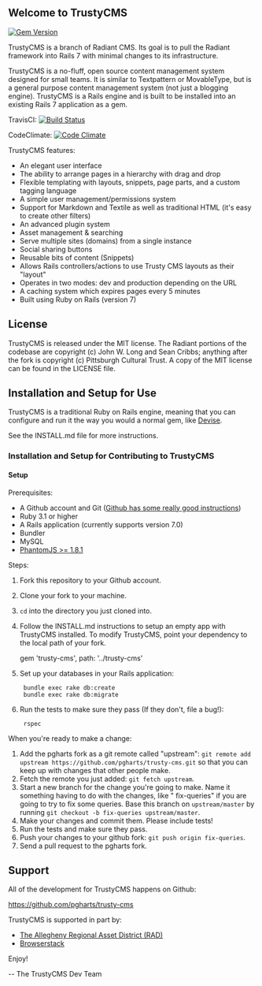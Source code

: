 ## Welcome to TrustyCMS

[![Gem Version](https://badge.fury.io/rb/trusty-cms.svg)](http://badge.fury.io/rb/trusty-cms)

TrustyCMS is a branch of Radiant CMS. Its goal is to pull the Radiant framework into Rails 7 with minimal changes to its
infrastructure.

TrustyCMS is a no-fluff, open source content management system designed for
small teams. It is similar to Textpattern or MovableType, but is a general
purpose content management system (not just a blogging engine). TrustyCMS is a
Rails engine and is built to be installed into an existing Rails 7 application as a gem.

TravisCI: [![Build Status](https://secure.travis-ci.org/pgharts/trusty-cms.png?branch=master)](https://travis-ci.org/pgharts/trusty-cms/)

CodeClimate: [![Code Climate](https://codeclimate.com/github/codeclimate/codeclimate/badges/gpa.svg)](https://codeclimate.com/github/codeclimate/codeclimate)

TrustyCMS features:

* An elegant user interface
* The ability to arrange pages in a hierarchy with drag and drop
* Flexible templating with layouts, snippets, page parts, and a custom tagging
  language
* A simple user management/permissions system
* Support for Markdown and Textile as well as traditional HTML (it's easy to
  create other filters)
* An advanced plugin system
* Asset management & searching
* Serve multiple sites (domains) from a single instance
* Social sharing buttons
* Reusable bits of content (Snippets)
* Allows Rails controllers/actions to use Trusty CMS layouts as their "layout"
* Operates in two modes: dev and production depending on the URL
* A caching system which expires pages every 5 minutes
* Built using Ruby on Rails (version 7)

## License

TrustyCMS is released under the MIT license. The Radiant portions of the
codebase are copyright (c) John W. Long and Sean Cribbs; anything after the
fork is copyright (c) Pittsburgh Cultural Trust. A copy of the MIT license can
be found in the LICENSE file.

## Installation and Setup for Use

TrustyCMS is a traditional Ruby on Rails engine, meaning that you can
configure and run it the way you would a normal gem, like [Devise](https://github.com/plataformatec/devise).

See the INSTALL.md file for more instructions.

### Installation and Setup for Contributing to TrustyCMS

#### Setup

Prerequisites:

* A Github account and Git ([Github has some really good instructions](https://help.github.com/articles/set-up-git))
* Ruby 3.1 or higher
* A Rails application (currently supports version 7.0)
* Bundler
* MySQL
* [PhantomJS >= 1.8.1](https://github.com/teampoltergeist/poltergeist/tree/v1.5.0#installing-phantomjs)

Steps:

1. Fork this repository to your Github account.
1. Clone your fork to your machine.
1. `cd` into the directory you just cloned into.
1. Follow the INSTALL.md instructions to setup an empty app with TrustyCMS installed. To modify TrustyCMS,
   point your dependency to the local path of your fork.

   gem 'trusty-cms', path: '../trusty-cms'

1. Set up your databases in your Rails application:

        bundle exec rake db:create
        bundle exec rake db:migrate

1. Run the tests to make sure they pass (If they don't, file a bug!):

        rspec

When you're ready to make a change:

1. Add the pgharts fork as a git remote called "upstream":
   `git remote add upstream https://github.com/pgharts/trusty-cms.git` so that you can keep up with changes that other
   people make.
1. Fetch the remote you just added: `git fetch upstream`.
1. Start a new branch for the change you're going to make. Name it something having to do with the changes, like "
   fix-queries" if you are going to try to fix some queries. Base this branch on `upstream/master` by running
   `git checkout -b fix-queries upstream/master`.
1. Make your changes and commit them. Please include tests!
1. Run the tests and make sure they pass.
1. Push your changes to your github fork: `git push origin fix-queries`.
1. Send a pull request to the pgharts fork.

## Support

All of the development for TrustyCMS happens on Github:

https://github.com/pgharts/trusty-cms

TrustyCMS is supported in part by:

* [The Allegheny Regional Asset District (RAD)](https://www.radworkshere.org/)
* [Browserstack](https://www.browserstack.com/)

Enjoy!

--
The TrustyCMS Dev Team
